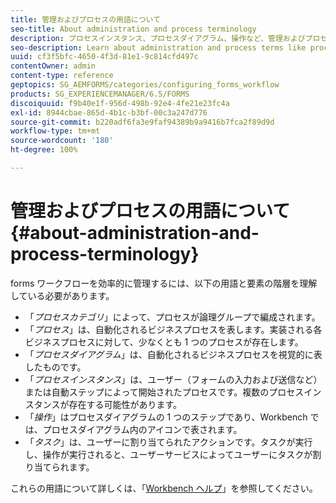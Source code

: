 ```yaml
---
title: 管理およびプロセスの用語について
seo-title: About administration and process terminology
description: プロセスインスタンス、プロセスダイアグラム、操作など、管理およびプロセスの用語について説明します。
seo-description: Learn about administration and process terms like process instance, process diagram and operation.
uuid: cf3f5bfc-4650-4f3d-81e1-9c814cfd497c
contentOwner: admin
content-type: reference
geptopics: SG_AEMFORMS/categories/configuring_forms_workflow
products: SG_EXPERIENCEMANAGER/6.5/FORMS
discoiquuid: f9b40e1f-956d-498b-92e4-4fe21e23fc4a
exl-id: 8944cbae-865d-4b1c-b3bf-00c3a247d776
source-git-commit: b220adf6fa3e9faf94389b9a9416b7fca2f89d9d
workflow-type: tm+mt
source-wordcount: '180'
ht-degree: 100%

---
```


# 管理およびプロセスの用語について {#about-administration-and-process-terminology}

forms ワークフローを効率的に管理するには、以下の用語と要素の階層を理解している必要があります。

* 「*プロセスカテゴリ*」によって、プロセスが論理グループで編成されます。
* 「*プロセス*」は、自動化されるビジネスプロセスを表します。実装される各ビジネスプロセスに対して、少なくとも 1 つのプロセスが存在します。
* 「*プロセスダイアグラム*」は、自動化されるビジネスプロセスを視覚的に表したものです。
* 「*プロセスインスタンス*」は、ユーザー（フォームの入力および送信など）または自動ステップによって開始されたプロセスです。複数のプロセスインスタンスが存在する可能性があります。
* 「*操作*」はプロセスダイアグラムの 1 つのステップであり、Workbench では、プロセスダイアグラム内のアイコンで表されます。
* 「*タスク*」は、ユーザーに割り当てられたアクションです。タスクが実行し、操作が実行されると、ユーザーサービスによってユーザーにタスクが割り当てられます。

これらの用語について詳しくは、「[Workbench ヘルプ](https://www.adobe.com/go/learn_aemforms_workbench_63_jp)」を参照してください。
